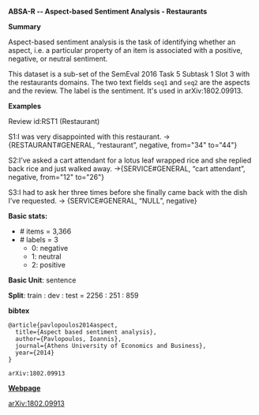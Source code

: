**ABSA-R -- Aspect-based Sentiment Analysis - Restaurants**

**Summary**

Aspect-based sentiment analysis is the task of identifying whether an aspect, i.e. a particular property of an item is associated with a positive, negative, or neutral sentiment.


This dataset is a sub-set of the SemEval 2016 Task 5 Subtask 1 Slot 3 with the restaurants domains. The two text fields `seq1` and `seq2` are the aspects and the review. The label is the sentiment. It's used in arXiv:1802.09913.

**Examples**

Review id:RST1 (Restaurant)

S1:I was very disappointed with this restaurant. →
{RESTAURANT#GENERAL, “restaurant”, negative, from="34" to="44"}

S2:I’ve asked a cart attendant for a lotus leaf wrapped rice and she replied back rice and just walked away. →{SERVICE#GENERAL, “cart attendant”, negative, from="12" to="26"}

S3:I had to ask her three times before she finally came back with the dish I’ve requested. →
{SERVICE#GENERAL, “NULL”, negative}

**Basic stats:**

+ \# items = 3,366
+ \# labels = 3
    - 0: negative
    - 1: neutral
    - 2: positive

**Basic Unit**: sentence

**Split**: train : dev : test = 2256 : 251 : 859

**bibtex**
```
@article{pavlopoulos2014aspect,
  title={Aspect based sentiment analysis},
  author={Pavlopoulos, Ioannis},
  journal={Athens University of Economics and Business},
  year={2014}
}

arXiv:1802.09913

```

[**Webpage**](http://alt.qcri.org/semeval2016/task5/)

[arXiv:1802.09913](https://arxiv.org/abs/1802.09913)